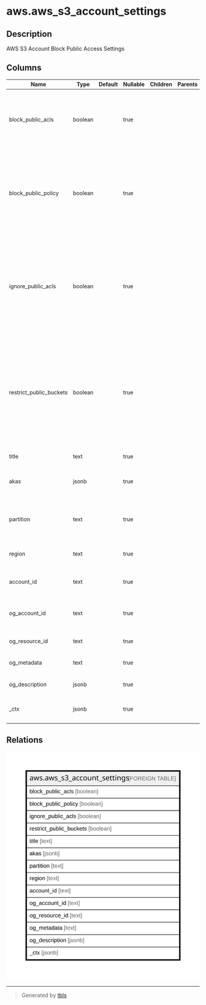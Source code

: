 # aws.aws_s3_account_settings

## Description

AWS S3 Account Block Public Access Settings

## Columns

| Name | Type | Default | Nullable | Children | Parents | Comment |
| ---- | ---- | ------- | -------- | -------- | ------- | ------- |
| block_public_acls | boolean |  | true |  |  | Specifies whether Amazon S3 should block public access control lists (ACLs) for this bucket and objects in this bucket |
| block_public_policy | boolean |  | true |  |  | Specifies whether Amazon S3 should block public bucket policies for this bucket. If TRUE it causes Amazon S3 to reject calls to PUT Bucket policy if the specified bucket policy allows public access |
| ignore_public_acls | boolean |  | true |  |  | Specifies whether Amazon S3 should ignore public ACLs for this bucket and objects in this bucket. Setting this element to TRUE causes Amazon S3 to ignore all public ACLs on this bucket and objects in this bucket |
| restrict_public_buckets | boolean |  | true |  |  | Specifies whether Amazon S3 should restrict public bucket policies for this bucket. Setting this element to TRUE restricts access to this bucket to only AWS service principals and authorized users within this account if the bucket has a public policy |
| title | text |  | true |  |  | Title of the resource. |
| akas | jsonb |  | true |  |  | Array of globally unique identifier strings (also known as) for the resource. |
| partition | text |  | true |  |  | The AWS partition in which the resource is located (aws, aws-cn, or aws-us-gov). |
| region | text |  | true |  |  | The AWS Region in which the resource is located. |
| account_id | text |  | true |  |  | The AWS Account ID in which the resource is located. |
| og_account_id | text |  | true |  |  | The Platform Account ID in which the resource is located. |
| og_resource_id | text |  | true |  |  | The unique ID of the resource in opengovernance. |
| og_metadata | text |  | true |  |  | Platform Metadata of the AWS resource. |
| og_description | jsonb |  | true |  |  | The full model description of the resource |
| _ctx | jsonb |  | true |  |  | Steampipe context in JSON form, e.g. connection_name. |

## Relations

![er](aws.aws_s3_account_settings.svg)

---

> Generated by [tbls](https://github.com/k1LoW/tbls)
